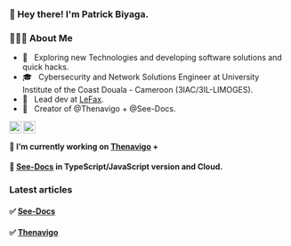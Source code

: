 ### 👋 Hey there! I'm Patrick Biyaga.

<h3> 👨🏻‍💻 About Me </h3>

- 🤔 &nbsp; Exploring new Technologies and developing software solutions and quick hacks.
- 🎓 &nbsp; Cybersecurity and Network Solutions Engineer at University Institute of the Coast Douala - Cameroon (3IAC/3IL-LIMOGES).
- 💼 &nbsp; Lead dev at [LeFax](https://lefax.cm/).
- 💼 &nbsp; Creator of @Thenavigo + @See-Docs.


<a href="https://twitter.com/patrickbiyaga">
  <img align="left" alt="Patbi Twitter" width="22px" src="https://cdn.jsdelivr.net/npm/simple-icons@v3/icons/twitter.svg" />
</a>
<a href="https://www.linkedin.com/in/patrickbiyaga/">
  <img align="left" alt="Patbi LinkdeIn" width="22px" src="https://cdn.jsdelivr.net/npm/simple-icons@v3/icons/linkedin.svg" />
</a>

<br />

#### 🔭 I’m currently working on [Thenavigo](http://www.thenavigo.com/) +

#### 🔭 [See-Docs](http://www.see-docs.com/) in TypeScript/JavaScript version and Cloud.


### Latest articles
#### ✅ [See-Docs](https://seedoc.substack.com/)
#### ✅ [Thenavigo](https://thenavigo.substack.com/)
